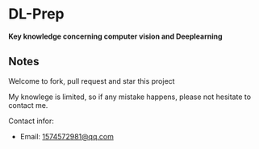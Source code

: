 # DL-Prep
**Key knowledge concerning computer vision and Deeplearning**



## Notes
Welcome to fork, pull request and star this project

My knowlege is limited, so if any mistake happens, please not hesitate to contact me. 

Contact infor:
- Email: 1574572981@qq.com
